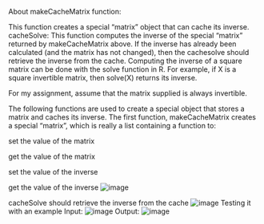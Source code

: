 About makeCacheMatrix function:

This function creates a special “matrix” object that can cache its inverse. cacheSolve: This function computes the inverse of the special “matrix” returned by makeCacheMatrix above. If the inverse has already been calculated (and the matrix has not changed), then the cachesolve should retrieve the inverse from the cache. Computing the inverse of a square matrix can be done with the solve function in R. For example, if X is a square invertible matrix, then solve(X) returns its inverse.

For my assignment, assume that the matrix supplied is always invertible.

The following functions are used to create a special object that stores a matrix and caches its inverse. The first function, makeCacheMatrix creates a special “matrix”, which is really a list containing a function to:

set the value of the matrix

get the value of the matrix

set the value of the inverse

get the value of the inverse
![image](https://user-images.githubusercontent.com/84325486/119271050-6c2e9e00-bc1d-11eb-902d-a2592512cc3e.png)

cacheSolve should retrieve the inverse from the cache
![image](https://user-images.githubusercontent.com/84325486/119271059-7fda0480-bc1d-11eb-97a2-bf5f4963ca07.png)
 Testing it with an example
 Input:
 ![image](https://user-images.githubusercontent.com/84325486/119271115-b6b01a80-bc1d-11eb-8147-e86c0511d393.png)
Output:
![image](https://user-images.githubusercontent.com/84325486/119271199-27efcd80-bc1e-11eb-8a39-e8132dd7d4df.png)

